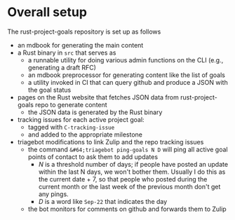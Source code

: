 # Overall setup

The rust-project-goals repository is set up as follows

* an mdbook for generating the main content
* a Rust binary in `src` that serves as
    * a runnable utility for doing various admin functions on the CLI (e.g., generating a draft RFC)
    * an mdbook preprocessor for generating content like the list of goals
    * a utility invoked in CI that can query github and produce a JSON with the goal status
* pages on the Rust website that fetches JSON data from rust-project-goals repo to generate content
    * the JSON data is generated by the Rust binary
* tracking issues for each active project goal:
    * tagged with `C-tracking-issue`
    * and added to the appropriate milestone
* triagebot modifications to link Zulip and the repo tracking issues 
    * the command `&#64;triagebot ping-goals N D` will ping all active goal points of contact to ask them to add updates
        * *N* is a threshold number of days; if people have posted an update within the last N days, we won't bother them. Usually I do this as the current date + 7, so that people who posted during the current month or the last week of the previous month don't get any pings.
        * *D* is a word like `Sep-22` that indicates the day
    * the bot monitors for comments on github and forwards them to Zulip

